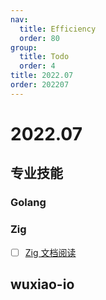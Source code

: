 ```yaml
---
nav:
  title: Efficiency
  order: 80
group:
  title: Todo
  order: 4
title: 2022.07
order: 202207
---
```


# 2022.07

## 专业技能

### Golang

### Zig

- [ ] [Zig 文档阅读](https://ziglang.org/)

## wuxiao-io

